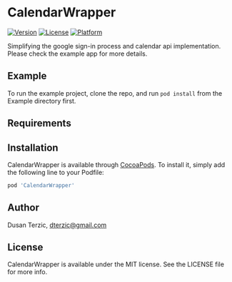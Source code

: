 # CalendarWrapper

[![Version](https://img.shields.io/cocoapods/v/CalendarWrapper.svg?style=flat)](https://cocoapods.org/pods/CalendarWrapper)
[![License](https://img.shields.io/cocoapods/l/CalendarWrapper.svg?style=flat)](https://cocoapods.org/pods/CalendarWrapper)
[![Platform](https://img.shields.io/cocoapods/p/CalendarWrapper.svg?style=flat)](https://cocoapods.org/pods/CalendarWrapper)

Simplifying the google sign-in process and calendar api implementation. Please check the example app for more details.

## Example

To run the example project, clone the repo, and run `pod install` from the Example directory first.

## Requirements

## Installation

CalendarWrapper is available through [CocoaPods](https://cocoapods.org). To install
it, simply add the following line to your Podfile:

```ruby
pod 'CalendarWrapper'
```

## Author

Dusan Terzic, dterzic@gmail.com

## License

CalendarWrapper is available under the MIT license. See the LICENSE file for more info.
